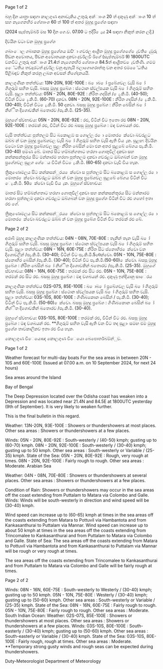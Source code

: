 Page 1 of 2

බහු දින යාත්‍රා සඳහා කාලගුණ අනාවැකිය උතුරු අක්ාාංශ 20 ත් දකුණු අක්ාාංශ 10 ත් සහ නැගෙනහිර ගේශාාංශ 60 ත් 100 ත් අතර මුහුදු ප්‍රගේශ සඳහා

(2024 සැප්තැම්බර් මස 10 දින ගෙ.ව. 07.00 ට ඉදිරි ෙැය 24 සඳහා නිකුත් කරන ලදි.)

දිවයින වටා වන මුහුදු ප්‍රගේශ

ගබාංොල ගබාකක මුහුදු ප්‍රගේශය ඔඩි්ා ගවරල ආශ්‍රිත මුහුදු ප්‍රගේශගේ ෙැවති ෙැඹුරු පීඩන අවොතය, පීඩන අවොතයක දකවා දුර්වලවී ඊගේ (සැප්තැම්බර් 9) 1800UTC වනවිට උතුරු අක්ාාංශ 21.4ත් නැගෙනහිර ගේශාාංශ 84.5ත් ආශ්‍රිතව ෙැවතිණි. ගමම ෙේධතිය තවදුරටත් දුර්වල වනු ඇතැයි බලාගොගරාත්තු වන අතර එම ෙේධතිය පිළිබඳව නිකුත් කරනු ලබන අවසන් නිගේදනයයි.

කාලගුණික තත්ත්වය: 13N-20N, 93E-100E : බ ොබ ෝ ප්‍රබේශවල වැසි බ ෝ ගිගුරුම් සහිත වැසි. බසසු මුහුදු ප්‍රබේශ : ස්ථොන ස්වල්පයක වැසි බ ෝ ගිගුරුම් සහිත වැසි. සුළාං තත්ත්වය: 05N - 20N, 80E-92E : නිරිත ගදසින් / ෙැ.කි.මී. (40-50); විටින් විට ෙැ.කි.මී. (60-70) දකවා. 08N - 20N, 92E-100E : නිරිත ගදසින් / ෙැ.කි.මී. (30-40); විටින් විට ෙැ.කි.මී. 50 දකවා. බසසු මුහුදු ප්‍රබේශ : නිරිත බෙසින් බ ෝ නිශ්ිත දිශොවකින් බතොරව /පැ.කි.මී. (25-35).

මුහුගේ ස්වභාවය: 05N - 20N, 80E-92E : රළු, විටින් විට ඉතො රළු 08N - 20N, 92E-100E : තරමක් රළු, විටින් විට රළු බසසු මුහුදු ප්‍රබේශ : මඳ වශබයන් රළු.

වැසි තත්ත්වය: පුත්තලම සිට බකොළඹ ස ගොල්ල ර ො මොතර ෙක්වො බවරළට ඔබ්බ න් වන මුහුදු ප්‍රබේශවල වැසි බ ෝ ගිගුරුම් සහිත වැසි ඇති විය ැක. සුළඟ: දිවයින වටො වන මුහුදු ප්‍රබේශවල සුළං නිරිත බෙසින් මො එන අතර සුළබේ බේගය පැ.කි.මී. (30-40) පමණ බේ. මාතර සිට හම්බන්ගතාට හරහා ගොතුවිල් දකවා සහ කන්කසන්තුරය සිට මන්නාරම හරහා පුත්තලම දකවා ගවරළට ඔබ්ගබන් වන මුහුදු ප්‍රගේශවල සුළග ගේෙය විටින් විට ෙැ.කි.මී. (60-65) දකවා වැඩි විය හැක.

ත්‍රිකුණොමලය සිට කන්කසන්ුරය ෙක්වො ස පුත්තලම සිට බකොළඹ ස ගොල්ල ර ො මොතර ෙක්වො බවරළට ඔබ්බ න් වන මුහුදු ප්‍රබේශවල සුළබේ බේගය විටින් විට ෙැ.කි.මී. 50 ෙක්වො වැඩි විය ැක. මුහුගේ ස්වභාවය:

මාතර සිට හම්බන්ගතාට හරහා ගොතුවිල් දකවා සහ කන්කසන්තුරය සිට මන්නාරම හරහා පුත්තලම දකවා ගවරළට ඔබ්ගබන් වන මුහුදු ප්‍රගේශ විටින් විට රළු ගහෝ ඉතා රළු ගේ.

ත්‍රිකුණොමලය සිට කන්කසන්ුරය ෙක්වො ස පුත්තලම සිට බකොළඹ ස ගොල්ල ර ො මොතර ෙක්වො බවරළට ඔබ්බ න් වන මුහුදු ප්‍රබේශ විටින් විට තරමක් රළු බේ.

Page 2 of 2

අරාබි මුහුද කාලගුණික තත්ත්වය: 04N - 08N, 70E-80E : තැනින් තැන වැසි බ ෝ ගිගුරුම් සහිත වැසි. බසසු මුහුදු ප්‍රබේශ : ස්ථොන ස්වල්පයක වැසි බ ෝ ගිගුරුම් සහිත වැසි. සුළාං තත්ත්වය: 08N - 16N, 60E-75E : නිරිත සිට ස්නොහිර ෙක්වො වන දිශොවලින් /පැ.කි.මී. (30-40); විටින් විට පැ.කි.මී.50ෙක්වො. 05N - 10N, 75E-80E : ස්නොහිර බෙසින් /පැ.කි.මී. (30-40); විටින් විට පැ.කි.මී.(50-60) ෙක්වො. බසසු මුහුදු ප්‍රබේශ : නිරිත බෙසින් බ ෝ නිශ්ිත දිශොවකින් බතොරව /පැ.කි.මී. (25-35). මුහුගේ ස්වභාවය: 08N - 16N, 60E-75E : තරමක් රළු සිට රළු. 05N - 10N, 75E-80E : තරමක් රළු සිට රළු. බසසු මුහුදු ප්‍රබේශ : මඳ වශබයන් රළු. දකුණු ඉන්දියානු සාෙරය

කාලගුණික තත්ත්වය 02S-07S, 85E-100E : බ ොබ ෝ ප්‍රබේශවල වැසි බ ෝ ගිගුරුම් සහිත වැසි. බසසු මුහුදු ප්‍රබේශ : ස්ථොන ස්වල්පයක වැසි බ ෝ ගිගුරුම් සහිත වැසි. සුළාං තත්ත්වය: 03S-10S, 80E-100E : ගිණිබකොන බෙසින් / පැ.කි.මී. (30-40); විටින් විට පැ.කි.මී. (50-60) ෙක්වො. බසසු මුහුදු ප්‍රබේශ : ගිණිබකොන බෙසින් බ ෝ නිශ්ිත දිශොවකින් බතොරව /පැ.කි.මී. (30-40).

මුහුගේ ස්වභාවය: 03S-10S, 80E-100E : තරමක් රළු, විටින් විට රළු. බසසු මුහුදු ප්‍රබේශ : මඳ වශබයන් රළු. **ගිගුරුම් සහිත වැසි ඇති වන විට තද සුළාං සමඟ එම මුහුදු ප්‍රගේශ තාවකාලිකව ඉතා රළු විය හැක.

කොලගුණ විෙයොඥ කොලගුණ විෙයො බෙපොර්තබම්න්ුව.

Page 1 of 2

Weather forecast for multi-day boats For the sea areas in between 20N - 10S and 60E-100E (Issued at 07.00 a.m. on 10 September 2024, for next 24 hours)

Sea areas around the Island

Bay of Bengal

The Deep Depression located over the Odisha coast has weaken into a Depression and was located near 21.4N and 84.5E at 1800UTC yesterday (9th of September). It is very likely to weaken further.

This is the final bulletin in this regard.

Weather: 13N-20N, 93E-100E : Showers or thundershowers at most places. Other sea areas : Showers or thundershowers at a few places.

Winds: 05N - 20N, 80E-92E : South-westerly / (40-50) kmph; gusting up to (60-70) kmph. 08N - 20N, 92E-100E : South-westerly / (30-40) kmph; gusting up to 50 kmph. Other sea areas : South-westerly or Variable / (25-35) kmph. State of the Sea: 05N - 20N, 80E-92E : Rough, very rough at times. 08N - 20N, 92E-100E : Fairly rough to rough. Other sea areas : Moderate. Arabian Sea

Weather: 04N - 08N, 70E-80E : Showers or thundershowers at several places. Other sea areas : Showers or thundershowers at a few places.

Condition of Rain: Showers or thundershowers may occur in the sea areas off the coast extending from Puttalam to Matara via Colombo and Galle. Winds: Winds will be south-westerly in direction and wind speed will be (30-40) kmph.

Wind speed can increase up to (60-65) kmph at times in the sea areas off the coasts extending from Matara to Pottuvil via Hambantota and from Kankasanthurai to Puttalam via Mannar. Wind speed can increase up to about 50 kmph at times in the sea areas off the coasts extending from Trincomalee to Kankasanthurai and from Puttalam to Matara via Colombo and Galle. State of Sea: The sea areas off the coasts extending from Matara to Pottuvil via Hambantota and from Kankasanthurai to Puttalam via Mannar will be rough or very rough at times.

The sea areas off the coasts extending from Trincomalee to Kankasanthurai and from Puttalam to Matara via Colombo and Galle will be fairly rough at times.

Page 2 of 2

Winds: 08N - 16N, 60E-75E : South-westerly to Westerly / (30-40) kmph; gusting up to 50 kmph. 05N - 10N, 75E-80E : Westerly / (30-40) kmph; gusting up to (50-60) kmph. Other sea areas : South-westerly or Variable / (25-35) kmph. State of the Sea: 08N - 16N, 60E-75E : Fairly rough to rough. 05N - 10N, 75E-80E : Fairly rough to rough. Other sea areas : Moderate. South Indian Ocean: Weather: 02S-07S, 85E-100E : Showers or thundershowers at most places. Other sea areas : Showers or thundershowers at a few places. Winds: 03S-10S, 80E-100E : South-easterly / (30-40) kmph; gusting up to (50-60) kmph. Other sea areas : South-easterly or Variable / (30-40) kmph. State of the Sea: 03S-10S, 80E-100E : Fairly rough, rough at times. Other sea areas : Moderate. **Temporary strong gusty winds and rough seas can be expected during thundershowers.

Duty-Meteorologist Department of Meteorology